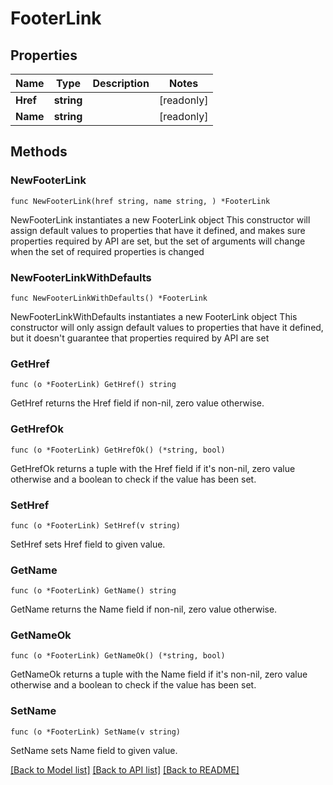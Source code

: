 # FooterLink

## Properties

Name | Type | Description | Notes
------------ | ------------- | ------------- | -------------
**Href** | **string** |  | [readonly] 
**Name** | **string** |  | [readonly] 

## Methods

### NewFooterLink

`func NewFooterLink(href string, name string, ) *FooterLink`

NewFooterLink instantiates a new FooterLink object
This constructor will assign default values to properties that have it defined,
and makes sure properties required by API are set, but the set of arguments
will change when the set of required properties is changed

### NewFooterLinkWithDefaults

`func NewFooterLinkWithDefaults() *FooterLink`

NewFooterLinkWithDefaults instantiates a new FooterLink object
This constructor will only assign default values to properties that have it defined,
but it doesn't guarantee that properties required by API are set

### GetHref

`func (o *FooterLink) GetHref() string`

GetHref returns the Href field if non-nil, zero value otherwise.

### GetHrefOk

`func (o *FooterLink) GetHrefOk() (*string, bool)`

GetHrefOk returns a tuple with the Href field if it's non-nil, zero value otherwise
and a boolean to check if the value has been set.

### SetHref

`func (o *FooterLink) SetHref(v string)`

SetHref sets Href field to given value.


### GetName

`func (o *FooterLink) GetName() string`

GetName returns the Name field if non-nil, zero value otherwise.

### GetNameOk

`func (o *FooterLink) GetNameOk() (*string, bool)`

GetNameOk returns a tuple with the Name field if it's non-nil, zero value otherwise
and a boolean to check if the value has been set.

### SetName

`func (o *FooterLink) SetName(v string)`

SetName sets Name field to given value.



[[Back to Model list]](../README.md#documentation-for-models) [[Back to API list]](../README.md#documentation-for-api-endpoints) [[Back to README]](../README.md)


